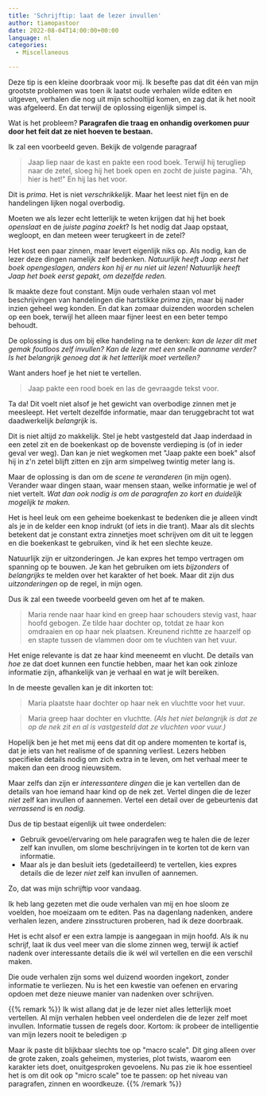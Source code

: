 ```yaml
---
title: 'Schrijftip: laat de lezer invullen'
author: tiamopastoor
date: 2022-08-04T14:00:00+00:00
language: nl
categories:
  - Miscellaneous

---
```

Deze tip is een kleine doorbraak voor mij. Ik besefte pas dat dit één van mijn grootste problemen was toen ik laatst oude verhalen wilde editen en uitgeven, verhalen die nog uit mijn schooltijd komen, en zag dat ik het nooit was afgeleerd. En dat terwijl de oplossing eigenlijk simpel is.

Wat is het probleem? **Paragrafen die traag en onhandig overkomen puur door het feit dat ze niet hoeven te bestaan.**

Ik zal een voorbeeld geven. Bekijk de volgende paragraaf

> Jaap liep naar de kast en pakte een rood boek. Terwijl hij terugliep naar de zetel, sloeg hij het boek open en zocht de juiste pagina. "Ah, hier is het!" En hij las het voor.

Dit is _prima_. Het is niet _verschrikkelijk_. Maar het leest niet fijn en de handelingen lijken nogal overbodig.

Moeten we als lezer echt letterlijk te weten krijgen dat hij het boek _openslaat_ en de _juiste pagina zoekt_? Is het nodig dat Jaap opstaat, wegloopt, en dan meteen weer terugkeert in de zetel?

Het kost een paar zinnen, maar levert eigenlijk niks op. Als nodig, kan de lezer deze dingen namelijk zelf bedenken. _Natuurlijk heeft Jaap eerst het boek opengeslagen, anders kon hij er nu niet uit lezen! Natuurlijk heeft Jaap het boek eerst gepakt, om dezelfde reden._

Ik maakte deze fout constant. Mijn oude verhalen staan vol met beschrijvingen van handelingen die hartstikke _prima_ zijn, maar bij nader inzien geheel weg konden. En dat kan zomaar duizenden woorden schelen op een boek, terwijl het alleen maar fijner leest en een beter tempo behoudt.

De oplossing is dus om bij elke handeling na te denken: _kan de lezer dit met gemak foutloos zelf invullen? Kan de lezer met een snelle aanname verder? Is het belangrijk genoeg dat ik het letterlijk moet vertellen?_ 

Want anders hoef je het niet te vertellen.

> Jaap pakte een rood boek en las de gevraagde tekst voor.

Ta da! Dit voelt niet alsof je het gewicht van overbodige zinnen met je meesleept. Het vertelt dezelfde informatie, maar dan teruggebracht tot wat daadwerkelijk _belangrijk_ is. 

Dit is niet altijd zo makkelijk. Stel je hebt vastgesteld dat Jaap inderdaad in een zetel zit en de boekenkast op de bovenste verdieping is (of in ieder geval ver weg). Dan kan je niet wegkomen met "Jaap pakte een boek" alsof hij in z'n zetel blijft zitten en zijn arm simpelweg twintig meter lang is.

Maar de oplossing is dan om de _scene te veranderen_ (in mijn ogen). Verander waar dingen staan, waar mensen staan, welke informatie je wel of niet vertelt. _Wat dan ook nodig is om de paragrafen zo kort en duidelijk mogelijk te maken._ 

Het is heel leuk om een geheime boekenkast te bedenken die je alleen vindt als je in de kelder een knop indrukt (of iets in die trant). Maar als dit slechts betekent dat je constant extra zinnetjes moet schrijven om dit uit te leggen en die boekenkast te gebruiken, vind ik het een slechte keuze.

Natuurlijk zijn er uitzonderingen. Je kan expres het tempo vertragen om spanning op te bouwen. Je kan het gebruiken om iets _bijzonders_ of _belangrijks_ te melden over het karakter of het boek. Maar dit zijn dus _uitzonderingen_ op de regel, in mijn ogen.

Dus ik zal een tweede voorbeeld geven om het af te maken.

> Maria rende naar haar kind en greep haar schouders stevig vast, haar hoofd gebogen. Ze tilde haar dochter op, totdat ze haar kon omdraaien en op haar nek plaatsen. Kreunend richtte ze haarzelf op en stapte tussen de vlammen door om te vluchten van het vuur.

Het enige relevante is dat ze haar kind meeneemt en vlucht. De details van _hoe_ ze dat doet kunnen een functie hebben, maar het kan ook zinloze informatie zijn, afhankelijk van je verhaal en wat je wilt bereiken.

In de meeste gevallen kan je dit inkorten tot:

> Maria plaatste haar dochter op haar nek en vluchtte voor het vuur.

> Maria greep haar dochter en vluchtte. _(Als het niet belangrijk is dat ze op de nek zit en al is vastgesteld dat ze vluchten voor vuur.)_

Hopelijk ben je het met mij eens dat dit op andere momenten te kortaf is, dat je iets van het realisme of de spanning verliest. Lezers hebben specifieke details nodig om zich extra in te leven, om het verhaal meer te maken dan een droog nieuwsitem. 

Maar zelfs dan zijn er _interessantere dingen_ die je kan vertellen dan de details van hoe iemand haar kind op de nek zet. Vertel dingen die de lezer _niet_ zelf kan invullen of aannemen. Vertel een detail over de gebeurtenis dat _verrassend_ is en _nodig_.

Dus de tip bestaat eigenlijk uit twee onderdelen:

  * Gebruik gevoel/ervaring om hele paragrafen weg te halen die de lezer zelf kan invullen, om slome beschrijvingen in te korten tot de kern van informatie.
  * Maar als je dan besluit iets (gedetailleerd) te vertellen, kies expres details die de lezer _niet_ zelf kan invullen of aannemen.

Zo, dat was mijn schrijftip voor vandaag. 

Ik heb lang gezeten met die oude verhalen van mij en hoe sloom ze voelden, hoe moeizaam om te editen. Pas na dagenlang nadenken, andere verhalen lezen, andere zinsstructuren proberen, had ik deze doorbraak.

Het is echt alsof er een extra lampje is aangegaan in mijn hoofd. Als ik nu schrijf, laat ik dus veel meer van die slome zinnen weg, terwijl ik actief nadenk over interessante details die ik wél wil vertellen en die een verschil maken.

Die oude verhalen zijn soms wel duizend woorden ingekort, zonder informatie te verliezen. Nu is het een kwestie van oefenen en ervaring opdoen met deze nieuwe manier van nadenken over schrijven.

{{% remark %}}
Ik wist allang dat je de lezer niet alles letterlijk moet vertellen. Al mijn verhalen hebben veel onderdelen die de lezer zelf moet invullen. Informatie tussen de regels door. Kortom: ik probeer de intelligentie van mijn lezers nooit te beledigen :p

Maar ik paste dit blijkbaar slechts toe op "macro scale". Dit ging alleen over de grote zaken, zoals geheimen, mysteries, plot twists, waarom een karakter iets doet, onuitgesproken gevoelens. Nu pas zie ik hoe essentieel het is om dit ook op "micro scale" toe te passen: op het niveau van paragrafen, zinnen en woordkeuze.
{{% /remark %}}